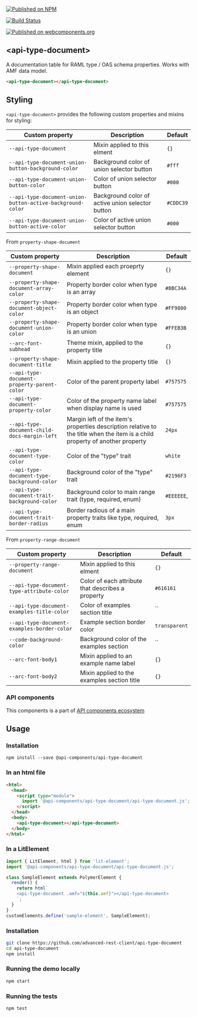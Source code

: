 [![Published on NPM](https://img.shields.io/npm/v/@api-components/api-type-document.svg)](https://www.npmjs.com/package/@api-components/api-type-document)

[![Build Status](https://travis-ci.org/advanced-rest-client/api-type-document.svg?branch=stage)](https://travis-ci.org/advanced-rest-client/api-type-document)

[![Published on webcomponents.org](https://img.shields.io/badge/webcomponents.org-published-blue.svg)](https://www.webcomponents.org/element/advanced-rest-client/api-type-document)

## &lt;api-type-document&gt;

A documentation table for RAML type / OAS schema properties. Works with AMF data model.

```html
<api-type-document></api-type-document>
```

## Styling

`<api-type-document>` provides the following custom properties and mixins for styling:

Custom property | Description | Default
----------------|-------------|----------
`--api-type-document` | Mixin applied to this elment | `{}`
`--api-type-document-union-button-background-color` | Background color of union selector button | `#fff`
`--api-type-document-union-button-color` | Color of union selector button | `#000`
`--api-type-document-union-button-active-background-color` | Background color of active union selector button | `#CDDC39`
`--api-type-document-union-button-active-color` | Color of active union selector button | `#000`

From `property-shape-document`

Custom property | Description | Default
----------------|-------------|----------
`--property-shape-document` | Mixin applied each proeprty element | `{}`
`--property-shape-document-array-color` | Property border color when type is an array | `#8BC34A`
`--property-shape-document-object-color` | Property border color when type is an object | `#FF9800`
`--property-shape-document-union-color` | Property border color when type is an union | `#FFEB3B`
`--arc-font-subhead` | Theme mixin, applied to the property title | `{}`
`--property-shape-document-title` | Mixin applied to the property title | `{}`
`--api-type-document-property-parent-color` | Color of the parent property label | `#757575`
`--api-type-document-property-color` | Color of the property name label when display name is used | `#757575`
`--api-type-document-child-docs-margin-left` | Margin left of the item's properties description relative to the title when the item is a child property of another property | `24px`
`--api-type-document-type-color` | Color of the "type" trait | `white`
`--api-type-document-type-background-color` | Background color of the "type" trait | `#2196F3`
`--api-type-document-trait-background-color` | Background color to main range trait (type, required, enum) | `#EEEEEE`,
`--api-type-document-trait-border-radius` | Border radious of a main property traits like type, required, enum | `3px`

From `property-range-document`

Custom property | Description | Default
----------------|-------------|----------
`--property-range-document` | Mixin applied to this elment | `{}`
`--api-type-document-type-attribute-color` | Color of each attribute that describes a property | `#616161`
`--api-type-document-examples-title-color` | Color of examples section title | ``
`--api-type-document-examples-border-color` | Example section border color | `transparent`
`--code-background-color` | Background color of the examples section | ``
`--arc-font-body1` | Mixin applied to an example name label | `{}`
`--arc-font-body2` | Mixin applied to the examples section title | `{}`

### API components

This components is a part of [API components ecosystem](https://elements.advancedrestclient.com/)

## Usage

### Installation
```
npm install --save @api-components/api-type-document
```

### In an html file

```html
<html>
  <head>
    <script type="module">
      import '@api-components/api-type-document/api-type-document.js';
    </script>
  </head>
  <body>
    <api-type-document></api-type-document>
  </body>
</html>
```

### In a LitElement

```js
import { LitElement, html } from 'lit-element';
import '@api-components/api-type-document/api-type-document.js';

class SampleElement extends PolymerElement {
  render() {
    return html`
    <api-type-document .amf="${this.amf}"></api-type-document>
    `;
  }
}
customElements.define('sample-element', SampleElement);
```

### Installation

```sh
git clone https://github.com/advanced-rest-client/api-type-document
cd api-type-document
npm install
```

### Running the demo locally

```sh
npm start
```

### Running the tests
```sh
npm test
```
